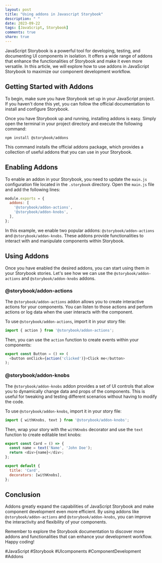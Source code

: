 ```yaml
---
layout: post
title: "Using addons in Javascript Storybook"
description: " "
date: 2023-09-22
tags: [JavaScript, Storybook]
comments: true
share: true
---
```


JavaScript Storybook is a powerful tool for developing, testing, and documenting UI components in isolation. It offers a wide range of addons that enhance the functionalities of Storybook and make it even more versatile. In this article, we will explore how to use addons in JavaScript Storybook to maximize our component development workflow.

## Getting Started with Addons

To begin, make sure you have Storybook set up in your JavaScript project. If you haven't done this yet, you can follow the official documentation to install and configure Storybook.

Once you have Storybook up and running, installing addons is easy. Simply open the terminal in your project directory and execute the following command:

```
npm install @storybook/addons
```

This command installs the official addons package, which provides a collection of useful addons that you can use in your Storybook.

## Enabling Addons

To enable an addon in your Storybook, you need to update the `main.js` configuration file located in the `.storybook` directory. Open the `main.js` file and add the following lines:

```javascript
module.exports = {
  addons: [
    '@storybook/addon-actions',
    '@storybook/addon-knobs',
  ],
};
```

In this example, we enable two popular addons: `@storybook/addon-actions` and `@storybook/addon-knobs`. These addons provide functionalities to interact with and manipulate components within Storybook.

## Using Addons

Once you have enabled the desired addons, you can start using them in your Storybook stories. Let's see how we can use the `@storybook/addon-actions` and `@storybook/addon-knobs` addons.

### @storybook/addon-actions

The `@storybook/addon-actions` addon allows you to create interactive actions for your components. You can listen to those actions and perform actions or log data when the user interacts with the component.

To use `@storybook/addon-actions`, import it in your story file:

```javascript
import { action } from '@storybook/addon-actions';
```

Then, you can use the `action` function to create events within your components:

```javascript
export const Button = () => (
  <button onClick={action('clicked')}>Click me</button>
);
```

### @storybook/addon-knobs

The `@storybook/addon-knobs` addon provides a set of UI controls that allow you to dynamically change data and props of the components. This is useful for tweaking and testing different scenarios without having to modify the code.

To use `@storybook/addon-knobs`, import it in your story file:

```javascript
import { withKnobs, text } from '@storybook/addon-knobs';
```

Then, wrap your story with the `withKnobs` decorator and use the `text` function to create editable text knobs:

```javascript
export const Card = () => {
  const name = text('Name', 'John Doe');
  return <div>{name}</div>;
};

export default {
  title: 'Card',
  decorators: [withKnobs],
};
```

## Conclusion

Addons greatly expand the capabilities of JavaScript Storybook and make component development even more efficient. By using addons like `@storybook/addon-actions` and `@storybook/addon-knobs`, you can improve the interactivity and flexibility of your components.

Remember to explore the Storybook documentation to discover more addons and functionalities that can enhance your development workflow. Happy coding!

#JavaScript #Storybook #UIcomponents #ComponentDevelopment #Addons